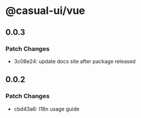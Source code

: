 # @casual-ui/vue

## 0.0.3

### Patch Changes

- 3c08e24: update docs site after package released

## 0.0.2

### Patch Changes

- cbd43a6: I18n usage guide
